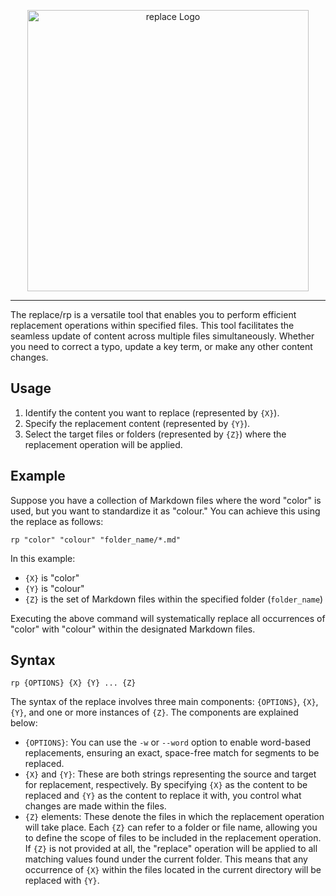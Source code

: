 <p align="center">
 <img width="450" src="https://github.com/theiskaa/replace/assets/59066341/3959ea69-a62e-4aed-bb99-cbc92db7253e" alt="replace Logo">
</p>

---

The replace/rp is a versatile tool that enables you to perform efficient replacement operations within specified files. This tool facilitates the seamless update of content across multiple files simultaneously. Whether you need to correct a typo, update a key term, or make any other content changes.

## Usage

1. Identify the content you want to replace (represented by `{X}`).
2. Specify the replacement content (represented by `{Y}`).
3. Select the target files or folders (represented by `{Z}`) where the replacement operation will be applied.

## Example

Suppose you have a collection of Markdown files where the word "color" is used, but you want to standardize it as "colour." You can achieve this using the replace as follows:

```shell
rp "color" "colour" "folder_name/*.md"
```

In this example:
- `{X}` is "color"
- `{Y}` is "colour"
- `{Z}` is the set of Markdown files within the specified folder (`folder_name`)

Executing the above command will systematically replace all occurrences of "color" with "colour" within the designated Markdown files.

## Syntax
```
rp {OPTIONS} {X} {Y} ... {Z}
```

The syntax of the replace involves three main components: `{OPTIONS}`, `{X}`, `{Y}`, and one or more instances of `{Z}`. The components are explained below:

- `{OPTIONS}`: You can use the `-w` or `--word` option to enable word-based replacements, ensuring an exact, space-free match for segments to be replaced.
- `{X}` and `{Y}`: These are both strings representing the source and target for replacement, respectively. By specifying `{X}` as the content to be replaced and `{Y}` as the content to replace it with, you control what changes are made within the files.
- `{Z}` elements: These denote the files in which the replacement operation will take place. Each `{Z}` can refer to a folder or file name, allowing you to define the scope of files to be included in the replacement operation. If `{Z}` is not provided at all, the "replace" operation will be applied to all matching values found under the current folder. This means that any occurrence of `{X}` within the files located in the current directory will be replaced with `{Y}`.
